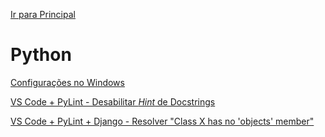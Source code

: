 [Ir para Principal](../readme.md)

# Python

[Configurações no Windows](windows-configs.md)

[VS Code + PyLint - Desabilitar *Hint* de Docstrings](pylint-docstrings.md)

[VS Code + PyLint + Django - Resolver "Class X has no 'objects' member"](pylint-django.md)
